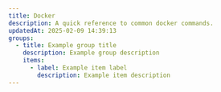 ```yaml
---
title: Docker
description: A quick reference to common docker commands.
updatedAt: 2025-02-09 14:39:13
groups:
  - title: Example group title
    description: Example group description
    items:
      - label: Example item label
        description: Example item description
---
```

